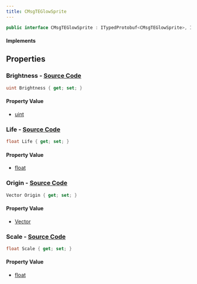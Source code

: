 ```yaml
---
title: CMsgTEGlowSprite
---
```


```csharp
public interface CMsgTEGlowSprite : ITypedProtobuf<CMsgTEGlowSprite>, INativeHandle, INetMessage<CMsgTEGlowSprite>, IDisposable
```

#### Implements

## Properties

### **Brightness** - [Source Code](https://github.com/swiftly-solution/swiftlys2/blob/main/managed/src/SwiftlyS2.Generated/Protobufs/Interfaces/CMsgTEGlowSprite.cs#L27)

```csharp
uint Brightness { get; set; }
```

#### Property Value

- [uint](https://learn.microsoft.com/dotnet/api/system.uint32)

### **Life** - [Source Code](https://github.com/swiftly-solution/swiftlys2/blob/main/managed/src/SwiftlyS2.Generated/Protobufs/Interfaces/CMsgTEGlowSprite.cs#L24)

```csharp
float Life { get; set; }
```

#### Property Value

- [float](https://learn.microsoft.com/dotnet/api/system.single)

### **Origin** - [Source Code](https://github.com/swiftly-solution/swiftlys2/blob/main/managed/src/SwiftlyS2.Generated/Protobufs/Interfaces/CMsgTEGlowSprite.cs#L18)

```csharp
Vector Origin { get; set; }
```

#### Property Value

- [Vector](/docs/api/shared/natives/vector)

### **Scale** - [Source Code](https://github.com/swiftly-solution/swiftlys2/blob/main/managed/src/SwiftlyS2.Generated/Protobufs/Interfaces/CMsgTEGlowSprite.cs#L21)

```csharp
float Scale { get; set; }
```

#### Property Value

- [float](https://learn.microsoft.com/dotnet/api/system.single)

